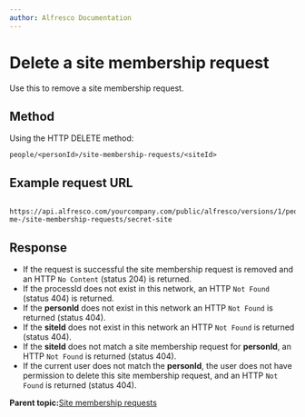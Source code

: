 ```yaml
---
author: Alfresco Documentation
---
```


# Delete a site membership request

Use this to remove a site membership request.

## Method

Using the HTTP DELETE method:

```
people/<personId>/site-membership-requests/<siteId>
```

## Example request URL

```

https://api.alfresco.com/yourcompany.com/public/alfresco/versions/1/people/-me-/site-membership-requests/secret-site
```

## Response

-   If the request is successful the site membership request is removed and an HTTP `No Content` \(status 204\) is returned.
-   If the processId does not exist in this network, an HTTP `Not Found` \(status 404\) is returned.
-   If the **personId** does not exist in this network an HTTP `Not Found` is returned \(status 404\).
-   If the **siteId** does not exist in this network an HTTP `Not Found` is returned \(status 404\).
-   If the **siteId** does not match a site membership request for **personId**, an HTTP `Not Found` is returned \(status 404\).
-   If the current user does not match the **personId**, the user does not have permission to delete this site membership request, and an HTTP `Not Found` is returned \(status 404\).

**Parent topic:**[Site membership requests](../../../pra/1/concepts/pra-sitereq.md)

